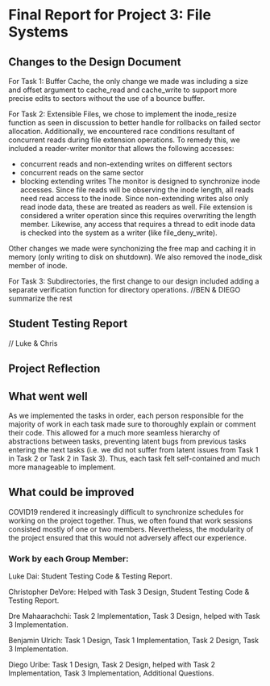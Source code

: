 Final Report for Project 3: File Systems
========================================

## Changes to the Design Document
For Task 1: Buffer Cache, the only change we made was including a size and offset argument to cache_read and cache_write to support more precise edits to sectors without the use of a bounce buffer.

For Task 2: Extensible Files, we chose to implement the inode_resize function as seen in discussion to better handle for rollbacks on failed sector allocation. Additionally, we encountered race conditions resultant of concurrent reads during file extension operations. To remedy this, we included a reader-writer monitor that allows the following accesses:
- concurrent reads and non-extending writes on different sectors
- concurrent reads on the same sector
- blocking extending writes
The monitor is designed to synchronize inode accesses. Since file reads will be observing the inode length, all reads need read access to the inode. Since non-extending writes also only read inode data, these are treated as readers as well. File extension is considered a writer operation since this requires overwriting the length member. Likewise, any access that requires a thread to edit inode data is checked into the system as a writer (like file_deny_write).

Other changes we made were synchonizing the free map and caching it in memory (only writing to disk on shutdown). We also removed the inode_disk member of inode.

For Task 3: Subdirectories, the first change to our design included adding a separate verification function for directory operations. //BEN & DIEGO summarize the rest

## Student Testing Report
// Luke & Chris


## Project Reflection

## What went well
As we implemented the tasks in order, each person responsible for the majority of work in each task made sure to thoroughly explain or comment their code. This allowed for a much more seamless hierarchy of abstractions between tasks, preventing latent bugs from previous tasks entering the next tasks (i.e. we did not suffer from latent issues from Task 1 in Task 2 or Task 2 in Task 3). Thus, each task felt self-contained and much more manageable to implement.

## What could be improved
COVID19 rendered it increasingly difficult to synchronize schedules for working on the project together. Thus, we often found that work sessions consisted mostly of one or two members. Nevertheless, the modularity of the project ensured that this would not adversely affect our experience.


### Work by each Group Member:
Luke Dai: Student Testing Code & Testing Report.

Christopher DeVore: Helped with Task 3 Design, Student Testing Code & Testing Report.

Dre Mahaarachchi: Task 2 Implementation, Task 3 Design, helped with Task 3 Implementation.

Benjamin Ulrich: Task 1 Design, Task 1 Implementation, Task 2 Design, Task 3 Implementation.

Diego Uribe: Task 1 Design, Task 2 Design, helped with Task 2 Implementation, Task 3 Implementation, Additional Questions.

